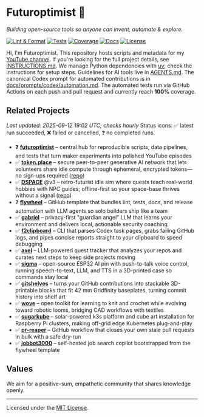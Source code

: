 # Futuroptimist 👋

*Building open-source tools so anyone can invent, automate & explore.*

[![Lint & Format](https://img.shields.io/github/actions/workflow/status/futuroptimist/futuroptimist/.github/workflows/01-lint-format.yml?label=lint%20%26%20format)](https://github.com/futuroptimist/futuroptimist/actions/workflows/01-lint-format.yml)
[![Tests](https://img.shields.io/github/actions/workflow/status/futuroptimist/futuroptimist/.github/workflows/02-tests.yml?label=tests)](https://github.com/futuroptimist/futuroptimist/actions/workflows/02-tests.yml)
[![Coverage](https://codecov.io/gh/futuroptimist/futuroptimist/branch/main/graph/badge.svg)](https://app.codecov.io/gh/futuroptimist/futuroptimist/branch/main)
[![Docs](https://img.shields.io/github/actions/workflow/status/futuroptimist/futuroptimist/.github/workflows/03-docs.yml?label=docs)](https://github.com/futuroptimist/futuroptimist/actions/workflows/03-docs.yml)
[![License](https://img.shields.io/github/license/futuroptimist/futuroptimist)](LICENSE)

Hi, I'm Futuroptimist. This repository hosts scripts and metadata for my
[YouTube channel](https://www.youtube.com/@futuroptimist).
If you're looking for the full project details, see
[INSTRUCTIONS.md](INSTRUCTIONS.md). We manage Python dependencies with
[uv](https://docs.astral.sh/uv/); check the instructions for setup steps.
Guidelines for AI tools live in [AGENTS.md](AGENTS.md).
The canonical Codex prompt for automated contributions is in
[docs/prompts/codex/automation.md](docs/prompts/codex/automation.md).
The automated tests run via GitHub Actions on each push and pull request and currently
reach **100%** coverage.

## Related Projects
_Last updated: 2025-09-12 19:02 UTC; checks hourly_
Status icons: ✅ latest run succeeded, ❌ failed or cancelled, ❓ no completed runs.

- ❓ **[futuroptimist](https://github.com/futuroptimist/futuroptimist)** – central hub for
  reproducible scripts, data pipelines, and tests that turn maker experiments into
  polished YouTube episodes
- ✅ **[token.place](https://token.place)** – secure peer-to-peer generative AI network that
  lets volunteers share idle compute through ephemeral, encrypted tokens—no sign-ups
  required ([repo](https://github.com/futuroptimist/token.place))
- ✅ **[DSPACE](https://democratized.space)** @v3 – retro-futurist idle sim where quests teach
  real-world hobbies with NPC guides; offline-first so your space-base thrives without a
  signal ([repo](https://github.com/democratizedspace/dspace/tree/v3))
- ❓ **[flywheel](https://github.com/futuroptimist/flywheel)** – GitHub template that bundles
  lint, tests, docs, and release automation with LLM agents so solo builders ship like a
  team
- ✅ **[gabriel](https://github.com/futuroptimist/gabriel)** – privacy-first "guardian angel"
  LLM that learns your environment and delivers local, actionable security coaching
- ✅ **[f2clipboard](https://github.com/futuroptimist/f2clipboard)** – CLI that parses Codex
  task pages, grabs failing GitHub logs, and pipes concise reports straight to your
  clipboard to speed debugging
- ✅ **[axel](https://github.com/futuroptimist/axel)** – LLM-powered quest tracker that
  analyzes your repos and curates next steps to keep side projects moving
- ✅ **[sigma](https://github.com/futuroptimist/sigma)** – open-source ESP32 AI pin with
  push-to-talk voice control, running speech-to-text, LLM, and TTS in a 3D-printed case so
  commands stay local
- ✅ **[gitshelves](https://github.com/futuroptimist/gitshelves)** – turns your GitHub
  contributions into stackable 3D-printable blocks that fit 42 mm Gridfinity baseplates,
  turning commit history into shelf art
- ✅ **[wove](https://github.com/futuroptimist/wove)** – open toolkit for learning to knit and
  crochet while evolving toward robotic looms, bridging CAD workflows with textiles
- ✅ **[sugarkube](https://github.com/futuroptimist/sugarkube)** – solar-powered k3s platform
  and cube art installation for Raspberry Pi clusters, making off-grid edge Kubernetes
  plug-and-play
- ✅ **[pr-reaper](https://github.com/futuroptimist/pr-reaper)** – GitHub workflow that closes
  your own stale pull requests in bulk with a safe dry-run
- ✅ **[jobbot3000](https://github.com/futuroptimist/jobbot3000)** – self-hosted job search copilot
  bootstrapped from the flywheel template

## Values

We aim for a positive-sum, empathetic community that shares knowledge openly.

---

Licensed under the [MIT License](LICENSE).
